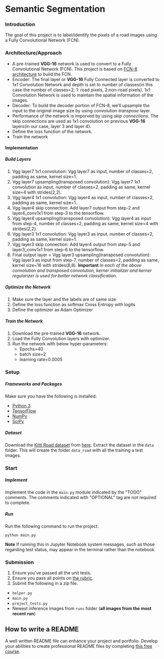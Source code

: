 # Semantic Segmentation
### Introduction
The goal of this project is to label/identify the pixels of a road images using a Fully Convolutional Network (FCN).
### Architecture/Approach
* A pre-trained **VGG-16** network is used to convert to a Fully Convolutional Network (FCN). This project is based on [FCN-8 architecture](https://people.eecs.berkeley.edu/~jonlong/long_shelhamer_fcn.pdf) to build the FCN.
* Encoder: The final layer or **VGG-16** Fully Connected layer is converted to 1x1 Convolution Network and depth is set to number of classes(in this case the number of classes=2; 1: road pixels, 2:non-road pixels). 1x1 Convolution Network is used to maintain the spatial information of the images.
* Decoder: To build the decoder portion of FCN-8, we’ll upsample the input to the original image size by using *convolution transpose* layer.
* Performance of the network is imporved by using *skip connections*. The skip connections are used as 1x1 convolution on previous **VGG-16** layers(in our case, layer 3 and layer 4).
* Define the loss function of the network.
* Train the network

#### Implementation
##### Build Layers
1. Vgg layer7 1x1 convolution: Vgg layer7 as input, number of classes=2, padding as same, kernel size=1.
1. Vgg layer7 upsampling(transposed convolution): Vgg layer7 1x1 convolution as input, number of classes=2, padding as same, kernel size=4 with strides(2,2).
1. Vgg layer4 1x1 convolution: Vgg layer4 as input, number of classes=2, padding as same, kernel size=1.
1. Vgg layer4 skip connection: Add layer7 output from step-2 and layer4_conv1x1 from step-3 to the tensorflow.
1. Vgg layer4 upsampling(transposed convolution): Vgg layer4 as input from step-4, number of classes=2, padding as same, kernel size=4 with strides(2,2).
1. Vgg layer3 1x1 convolution: Vgg layer3 as input, number of classes=2, padding as same, kernel size=1.
1. Vgg layer3 skip connection: Add layer4 output from step-5 and layer3_conv1x1 from step-6 to the tensorflow.
1. Final output layer = Vgg layer3 upsampling(transposed convolution): Vgg layer3 as input from step-7, number of classes=2, padding as same, kernel size=16 with strides(8,8).
**Important** *In each of the above convolution and transposed convolution, kerner initializer and kerner regularizer is used for better network classification.*

##### Optimize the Network
1. Make sure the layer and the labels are of same size
1. Define the loss function as softmax Cross Entropy with logits
1. Define the optimizer as Adam Optimizer
 
##### Train the Network
1. Download the pre-trained **VGG-16** network.
1. Load the Fully Convolution layers with optimizer.
1. Run the network with below hyper-parameters:
	- Epochs=40
	- batch size=2
	- learning rate=0.0005




### Setup
##### Frameworks and Packages
Make sure you have the following is installed:
 - [Python 3](https://www.python.org/)
 - [TensorFlow](https://www.tensorflow.org/)
 - [NumPy](http://www.numpy.org/)
 - [SciPy](https://www.scipy.org/)
##### Dataset
Download the [Kitti Road dataset](http://www.cvlibs.net/datasets/kitti/eval_road.php) from [here](http://www.cvlibs.net/download.php?file=data_road.zip).  Extract the dataset in the `data` folder.  This will create the folder `data_road` with all the training a test images.

### Start
##### Implement
Implement the code in the `main.py` module indicated by the "TODO" comments.
The comments indicated with "OPTIONAL" tag are not required to complete.
##### Run
Run the following command to run the project:
```
python main.py
```
**Note** If running this in Jupyter Notebook system messages, such as those regarding test status, may appear in the terminal rather than the notebook.

### Submission
1. Ensure you've passed all the unit tests.
2. Ensure you pass all points on [the rubric](https://review.udacity.com/#!/rubrics/989/view).
3. Submit the following in a zip file.
 - `helper.py`
 - `main.py`
 - `project_tests.py`
 - Newest inference images from `runs` folder  (**all images from the most recent run**)
 
 ## How to write a README
A well written README file can enhance your project and portfolio.  Develop your abilities to create professional README files by completing [this free course](https://www.udacity.com/course/writing-readmes--ud777).
